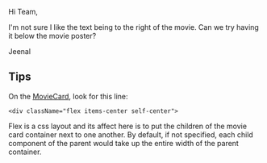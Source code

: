 Hi Team,

I'm not sure I like the text being to the right of the movie. Can we try having it below the movie poster?

Jeenal

## Tips

On the [MovieCard](../src/components/MovieCard.jsx), look for this line:

`<div className="flex items-center self-center">`

Flex is a css layout and its affect here is to put the children of the movie card container next to one another.
By default, if not specified, each child component of the parent would take up the entire width of the parent container.